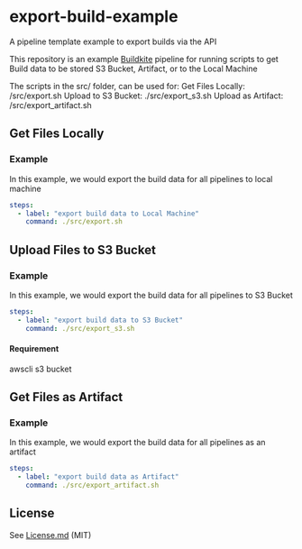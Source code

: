 # export-build-example
A pipeline template example to export builds via the API

This repository is an example [Buildkite](https://buildkite.com/) pipeline for running scripts to get Build data to be stored S3 Bucket, Artifact, or to the Local Machine 

The scripts in the src/ folder, can be used for:
Get Files Locally: /src/export.sh
Upload to S3 Bucket: ./src/export_s3.sh
Upload as Artifact: /src/export_artifact.sh

## Get Files Locally
### Example

In this example, we would export the build data for all pipelines to local machine
```yml
steps:
  - label: "export build data to Local Machine"
    command: ./src/export.sh
```

## Upload Files to S3 Bucket
### Example
In this example, we would export the build data for all pipelines to S3 Bucket
```yml
steps:
  - label: "export build data to S3 Bucket"
    command: ./src/export_s3.sh
```
#### Requirement
awscli 
s3 bucket


## Get Files as Artifact
### Example
In this example, we would export the build data for all pipelines as an artifact
```yml
steps:
  - label: "export build data as Artifact"
    command: ./src/export_artifact.sh
```
## License

See [License.md](License.md) (MIT)
